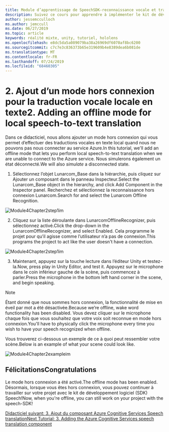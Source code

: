 ```yaml
---
title: Module d’apprentissage de SpeechSDK-reconnaissance vocale et transcription
description: Suivez ce cours pour apprendre à implémenter le kit de développement logiciel (SDK) Azure Speech dans une application de réalité mixte.
author: jessemcculloch
ms.author: jemccull
ms.date: 06/27/2019
ms.topic: article
keywords: réalité mixte, unity, tutoriel, hololens
ms.openlocfilehash: e8dc5da5a089079ba38a26969df6070af8bc6200
ms.sourcegitcommit: c7c7e3c836373b65e319609b4e8389dea6b081de
ms.translationtype: MT
ms.contentlocale: fr-FR
ms.lasthandoff: 07/24/2019
ms.locfileid: "68460305"
---
```

# <a name="2----adding-an-offline-mode-for-local-speech-to-text-translation"></a><span data-ttu-id="c0aa6-104">2.    Ajout d’un mode hors connexion pour la traduction vocale locale en texte</span><span class="sxs-lookup"><span data-stu-id="c0aa6-104">2.    Adding an offline mode for local speech-to-text translation</span></span>

<span data-ttu-id="c0aa6-105">Dans ce didacticiel, nous allons ajouter un mode hors connexion qui vous permet d’effectuer des traductions vocales en texte local quand nous ne pouvons pas nous connecter au service Azure.</span><span class="sxs-lookup"><span data-stu-id="c0aa6-105">In this tutorial, we'll add an offline mode that lets you perform local speech-to-text translation when we are unable to connect to the Azure service.</span></span> <span data-ttu-id="c0aa6-106">Nous simulerons  également un état déconnecté.</span><span class="sxs-lookup"><span data-stu-id="c0aa6-106">We will also *simulate* a disconnected state.</span></span>

1. <span data-ttu-id="c0aa6-107">Sélectionnez l’objet Lunarcom_Base dans la hiérarchie, puis cliquez sur Ajouter un composant dans le panneau Inspecteur.</span><span class="sxs-lookup"><span data-stu-id="c0aa6-107">Select the Lunarcom_Base object in the hierarchy, and click Add Component in the Inspector panel.</span></span> <span data-ttu-id="c0aa6-108">Recherchez et sélectionnez la reconnaissance hors connexion Lunarcom.</span><span class="sxs-lookup"><span data-stu-id="c0aa6-108">Search for and select the Lunarcom Offline Recognition.</span></span>

![Module4Chapter2step1im](images/module4chapter2step1im.PNG)

2. <span data-ttu-id="c0aa6-110">Cliquez sur la liste déroulante dans LunarcomOfflineRecognizer, puis sélectionnez activé.</span><span class="sxs-lookup"><span data-stu-id="c0aa6-110">Click the drop-down in the LunarcomOfflineRecognizer, and select Enabled.</span></span> <span data-ttu-id="c0aa6-111">Cela programme le projet pour qu’il agisse comme l’utilisateur n’a pas de connexion.</span><span class="sxs-lookup"><span data-stu-id="c0aa6-111">This programs the project to act like the user doesn't have a connection.</span></span> 

![Module4Chapter2step1im](images/module4chapter2step2im.PNG)

3. <span data-ttu-id="c0aa6-113">Maintenant, appuyez sur la touche lecture dans l’éditeur Unity et testez-la.</span><span class="sxs-lookup"><span data-stu-id="c0aa6-113">Now, press play in Unity Editor, and test it.</span></span> <span data-ttu-id="c0aa6-114">Appuyez sur le microphone dans le coin inférieur gauche de la scène, puis commencez à parler.</span><span class="sxs-lookup"><span data-stu-id="c0aa6-114">Press the microphone in the bottom left hand corner in the scene, and begin speaking.</span></span> 

> [!NOTE]
> <span data-ttu-id="c0aa6-115">Étant donné que nous sommes hors connexion, la fonctionnalité de mise en éveil par mot a été désactivée.</span><span class="sxs-lookup"><span data-stu-id="c0aa6-115">Because we’re offline, wake word functionality has been disabled.</span></span> <span data-ttu-id="c0aa6-116">Vous devez cliquer sur le microphone chaque fois que vous souhaitez que votre voix soit reconnue en mode hors connexion.</span><span class="sxs-lookup"><span data-stu-id="c0aa6-116">You'll have to physically click the microphone every time you wish to have your speech recognized when offline.</span></span> 

<span data-ttu-id="c0aa6-117">Vous trouverez ci-dessous un exemple de ce à quoi peut ressembler votre scène.</span><span class="sxs-lookup"><span data-stu-id="c0aa6-117">Below is an example of what your scene could look like.</span></span>

![Module4Chapter2exampleim](images/module4chapter2exampleim.PNG)

## <a name="congratulations"></a><span data-ttu-id="c0aa6-119">Félicitations</span><span class="sxs-lookup"><span data-stu-id="c0aa6-119">Congratulations</span></span>

<span data-ttu-id="c0aa6-120">Le mode hors connexion a été activé.</span><span class="sxs-lookup"><span data-stu-id="c0aa6-120">The offline mode has been enabled.</span></span> <span data-ttu-id="c0aa6-121">Désormais, lorsque vous êtes hors connexion, vous pouvez continuer à travailler sur votre projet avec le kit de développement logiciel (SDK) Speech!</span><span class="sxs-lookup"><span data-stu-id="c0aa6-121">Now, when you're offline, you can still work on your project with the speech-SDK!</span></span> 


[<span data-ttu-id="c0aa6-122">Didacticiel suivant: 3.  Ajout du composant Azure Cognitive Services Speech translation</span><span class="sxs-lookup"><span data-stu-id="c0aa6-122">Next Tutorial: 3.  Adding the Azure Cognitive Services speech translation component</span></span>](mrlearning-speechSDK-ch3.md)

